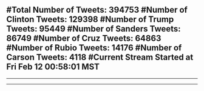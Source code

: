 #Total Number of Tweets: 394753 
#Number of Clinton Tweets: 129398
#Number of Trump Tweets: 95449
#Number of Sanders Tweets: 86749
#Number of Cruz Tweets: 64863
#Number of Rubio Tweets: 14176
#Number of Carson Tweets: 4118
#Current Stream Started at Fri Feb 12 00:58:01 MST
---
---
---
